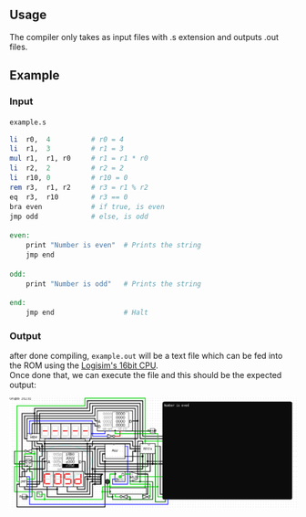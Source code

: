 ## Usage
The compiler only takes as input files with .s extension and outputs .out
files.

## Example
### Input
`example.s`

```mips
li  r0,  4          # r0 = 4
li  r1,  3 	        # r1 = 3
mul r1,  r1, r0 	# r1 = r1 * r0
li  r2,  2          # r2 = 2
li  r10, 0          # r10 = 0 
rem r3,  r1, r2     # r3 = r1 % r2
eq  r3,  r10        # r3 == 0
bra even            # if true, is even
jmp odd             # else, is odd

even:
    print "Number is even"  # Prints the string
    jmp end

odd:
    print "Number is odd"   # Prints the string

end:
    jmp end 	            # Halt
```

### Output
after done compiling, `example.out` will be a text file which can be fed into
the ROM using the [Logisim's 16bit CPU](https://github.com/jaimesoad/OAC-16bit-computer).
\
Once done that, we can execute the file and this should be the expected
output:

![Expected output](https://raw.githubusercontent.com/jaimesoad/mips-16bit-compiler/main/static/example.png "16 bit computer in Logisim")